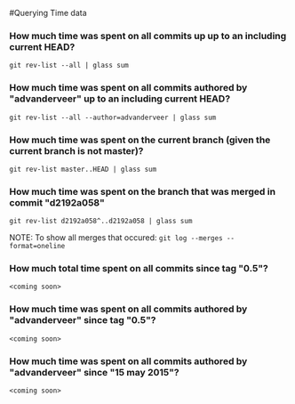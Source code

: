 #Querying Time data


### How much time was spent on all commits up up to an including current HEAD?
`git rev-list --all | glass sum`

### How much time was spent on all commits authored by "advanderveer" up to an including current HEAD?
`git rev-list --all --author=advanderveer | glass sum`

### How much time was spent on the current branch (given the current branch is not master)?
`git rev-list master..HEAD | glass sum`

### How much time was spent on the branch that was merged in commit "d2192a058"
`git rev-list d2192a058^..d2192a058 | glass sum`

NOTE: To show all merges that occured: `git log --merges --format=oneline`



### How much total time spent on all commits since tag "0.5"?
`<coming soon>`

### How much time was spent on all commits authored by  "advanderveer" since tag "0.5"?
`<coming soon>`

### How much time was spent on all commits authored by "advanderveer" since "15 may 2015"?
`<coming soon>`